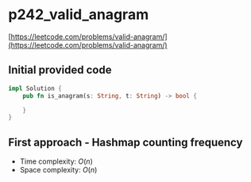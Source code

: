 # p242_valid_anagram

[https://leetcode.com/problems/valid-anagram/](https://leetcode.com/problems/valid-anagram/)

## Initial provided code

```Rust
impl Solution {
    pub fn is_anagram(s: String, t: String) -> bool {

    }
}
```

## First approach - Hashmap counting frequency

- Time complexity: $O(n)$
- Space complexity: $O(n)$
